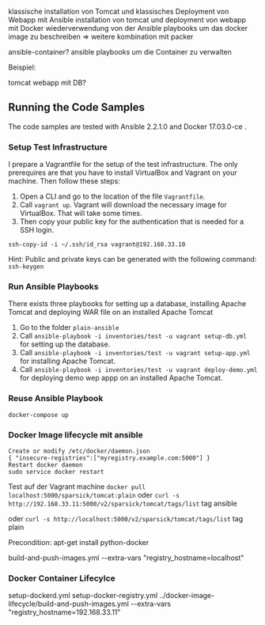 klassische installation von Tomcat und klassisches Deployment von Webapp mit Ansible
installation von tomcat und deployment von webapp mit Docker
wiederverwendung von der Ansible playbooks um das docker image zu beschreiben => weitere kombination mit packer

ansible-container?
ansible playbooks um die Container zu verwalten

Beispiel:

tomcat webapp mit DB?



## Running the Code Samples

The code samples are tested with Ansible 2.2.1.0 and Docker 17.03.0-ce .

### Setup Test Infrastructure
I prepare a Vagrantfile for the setup of the test infrastructure. The only prerequires are that you have to install VirtualBox and Vagrant on your machine. Then follow these steps:

1. Open a CLI and go to the location of the file `Vagrantfile`.
2. Call `vagrant up`. Vagrant will download the necessary image for VirtualBox. That will take some times.
3. Then copy your public key for the authentication that is needed for a SSH login.
```
ssh-copy-id -i ~/.ssh/id_rsa vagrant@192.168.33.10
```
Hint: Public and private keys can be generated with the following command: `ssh-keygen`

### Run Ansible Playbooks
There exists three playbooks for setting up a database, installing Apache Tomcat and deploying WAR file on an installed Apache Tomcat

1. Go to the folder `plain-ansible`
2. Call `ansible-playbook -i inventories/test -u vagrant setup-db.yml` for setting up the database.
3. Call `ansible-playbook -i inventories/test -u vagrant setup-app.yml` for installing Apache Tomcat.
4. Call `ansible-playbook -i inventories/test -u vagrant deploy-demo.yml` for deploying demo wep appp on an installed Apache Tomcat.

### Reuse Ansible Playbook

`docker-compose up`


### Docker Image lifecycle mit ansible


    Create or modify /etc/docker/daemon.json
    { "insecure-registries":["myregistry.example.com:5000"] }
    Restart docker daemon
    sudo service docker restart
Test auf der Vagrant machine `docker pull localhost:5000/sparsick/tomcat:plain`
oder `curl -s http://192.168.33.11:5000/v2/sparsick/tomcat/tags/list` tag ansible

oder `curl -s http://localhost:5000/v2/sparsick/tomcat/tags/list` tag plain

Precondition:
apt-get install python-docker

build-and-push-images.yml --extra-vars "registry_hostname=localhost"

### Docker Container Lifecylce

setup-dockerd.yml
setup-docker-registry.yml
../docker-image-lifecycle/build-and-push-images.yml --extra-vars "registry_hostname=192.168.33.11"
